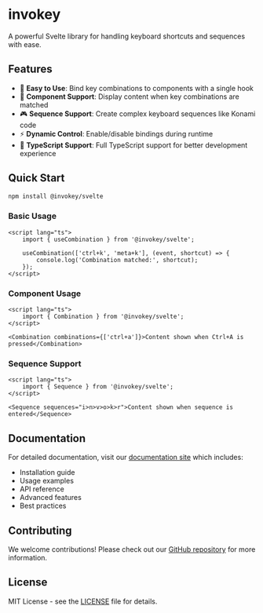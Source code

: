 # invokey

A powerful Svelte library for handling keyboard shortcuts and sequences with ease.

## Features

- 🚀 **Easy to Use**: Bind key combinations to components with a single hook
- 🎯 **Component Support**: Display content when key combinations are matched
- 🎮 **Sequence Support**: Create complex keyboard sequences like Konami code
- ⚡ **Dynamic Control**: Enable/disable bindings during runtime
- 🎨 **TypeScript Support**: Full TypeScript support for better development experience

## Quick Start

```bash
npm install @invokey/svelte
```

### Basic Usage

```svelte
<script lang="ts">
	import { useCombination } from '@invokey/svelte';

	useCombination(['ctrl+k', 'meta+k'], (event, shortcut) => {
		console.log('Combination matched:', shortcut);
	});
</script>
```

### Component Usage

```svelte
<script lang="ts">
	import { Combination } from '@invokey/svelte';
</script>

<Combination combinations={['ctrl+a']}>Content shown when Ctrl+A is pressed</Combination>
```

### Sequence Support

```svelte
<script lang="ts">
	import { Sequence } from '@invokey/svelte';
</script>

<Sequence sequences="i>n>v>o>k>r">Content shown when sequence is entered</Sequence>
```

## Documentation

For detailed documentation, visit our [documentation site](/installation) which includes:

- Installation guide
- Usage examples
- API reference
- Advanced features
- Best practices

## Contributing

We welcome contributions! Please check out our [GitHub repository](https://github.com/bedis-elacheche/invokey) for more information.

## License

MIT License - see the [LICENSE](LICENSE) file for details.
